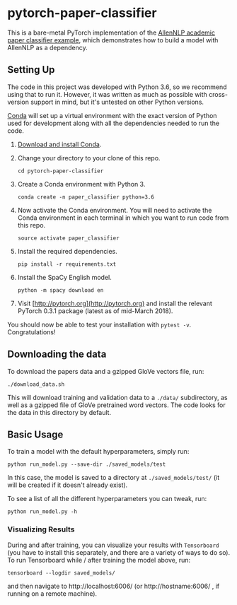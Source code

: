 # pytorch-paper-classifier

This is a bare-metal PyTorch implementation of the
[AllenNLP academic paper classifier example](https://github.com/allenai/allennlp-as-a-library-example),
which demonstrates how to build a model with AllenNLP as a dependency.

## Setting Up

The code in this project was developed with Python 3.6, so we recommend using that to run it.
However, it was written as much as possible with cross-version support in mind, but it's 
untested on other Python versions.

[Conda](https://conda.io/) will set up a virtual environment with the exact version of Python
used for development along with all the dependencies needed to run the code.

1.  [Download and install Conda](https://conda.io/docs/download.html).

2.  Change your directory to your clone of this repo.

    ```
    cd pytorch-paper-classifier
    ```

3.  Create a Conda environment with Python 3.

    ```
    conda create -n paper_classifier python=3.6
    ```

4.  Now activate the Conda environment.
    You will need to activate the Conda environment in each terminal in which you 
    want to run code from this repo.

    ```
    source activate paper_classifier
    ```

5.  Install the required dependencies.

    ```
    pip install -r requirements.txt
    ```
    
6.  Install the SpaCy English model.

    ```
    python -m spacy download en
    ```

7. Visit [http://pytorch.org](http://pytorch.org) and install the relevant PyTorch 0.3.1 package (latest as of mid-March 2018).

You should now be able to test your installation with `pytest -v`.  Congratulations!

## Downloading the data

To download the papers data and a gzipped GloVe vectors file, run:

```
./download_data.sh
```

This will download training and validation data to a `./data/` subdirectory,
as well as a gzipped file of GloVe pretrained word vectors. The code looks
for the data in this directory by default.

## Basic Usage

To train a model with the default hyperparameters, simply run:

```
python run_model.py --save-dir ./saved_models/test
```

In this case, the model is saved to a directory at `./saved_models/test/`
(it will be created if it doesn't already exist).

To see a list of all the different hyperparameters you can tweak, run:

```
python run_model.py -h
```

### Visualizing Results

During and after training, you can visualize your results with `Tensorboard`
(you have to install this separately, and there are a variety of ways to do so).
To run Tensorboard while / after training the model above, run:

```
tensorboard --logdir saved_models/
```

and then navigate to http://localhost:6006/ (or http://hostname:6006/ , if running on a remote machine).

